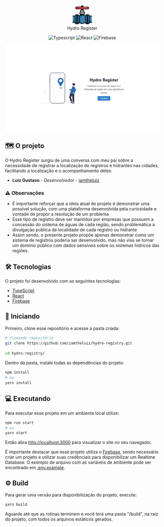 <p align="center">
	<img width="64px" src="./client/src/assets/valve.png" alt="Valve" /> <br>
  Hydro Register
</p>

<p align="center">
  <img alt="Typescript" src="https://img.shields.io/badge/-Typescript-44475a?logo=typescript&color=3182ce&logoColor=white" />
  <img alt="React" src="https://img.shields.io/badge/-React-44475a?logo=react&color=3182ce&logoColor=white" />
  <img alt="Firebase" src="https://img.shields.io/badge/-Firebase-44475a?logo=firebase&color=3182ce&logoColor=white" />
</p>

<img src=".github/home.png" alt="Captura de Tela da Página Inicial" />

## 🗺 O projeto

O Hydro Register surgiu de uma conversa com meu pai sobre a necessidade de registrar a localização de registros e hidrantes nas cidades, facilitando a localização e o acompanhamento deles.

* **Luiz Gustavo** - *Desenvolvedor* - [iamtheluiz](https://github.com/iamtheluiz)

### ⚠ Observações

* É importante reforçar que a ideia atual do projeto é demonstrar uma possível solução, com uma plataforma desenvolvida pela curiosidade e vontade de propor a resolução de um problema
* Esse tipo de registro deve ser mantidos por empresas que possuem a concessão do sistema de águas de cada região, sendo problemática a divulgação pública da localidade de cada registro ou hidrante
* Assim sendo, o presente projeto propõe apenas demonstrar como um sistema de registros poderia ser desenvolvido, mas não visa se tornar um domínio público com dados sensíveis sobre os sistemas hídricos das regiões.

## 🛠 Tecnologias

O projeto foi desenvolvido com as seguintes tecnologias:
- [TypeScript](https://www.typescriptlang.org/)
- [React](https://reactjs.org)
- [Firebase](https://firebase.google.com/)

## 🏃 Iniciando

Primeiro, clone esse repositório e acesse a pasta criada:

```bash
# Clonando repositório
git clone https://github.com/iamtheluiz/hydro-registry.git

cd hydro-registry/
```

Dentro da pasta, instale todas as dependências do projeto:

```bash
npm install
# ou
yarn install
```

## 💻 Executando

Para executar esse projeto em um ambiente local utilize:

```bash
npm run start
# ou
yarn start
```

Então abra [http://localhost:3000](http://localhost:3000) para visualizar o site no seu navegador.

É importante destacar que esse projeto utiliza o [Firebase](https://firebase.google.com/), sendo necessário criar um projeto e utilizar suas credênciais para disponibilizar um Realtime Database. O exemplo de arquivo com as variáveis de ambiente pode ser encontrado em [.env.example](.env.example).

## ⚙️ Build

Para gerar uma versão para disponibilização do projeto, execute:

```bash
yarn build
```

Aguarde até que as rotinas terminem e você terá uma pasta "/build", na raiz do projeto, com todos os arquivos estáticos gerados.
